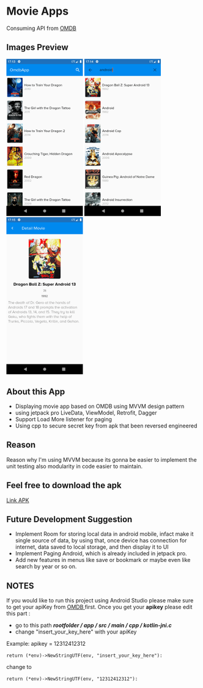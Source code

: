 # Movie Apps
Consuming API from <a href ="http://www.omdbapi.com" target="_blank"> OMDB </a>

<h2> Images Preview </h2>

<p float="left">
<img src="images/home.png" width=200/>
<img src="images/search.png" width=200/>
<img src="images/detail.png" width=200/>
</p>
  


<h2> About this App </h2>
<p>
<ul>
  <li> Displaying movie app based on OMDB using MVVM design pattern</li>
  <li> using jetpack pro LiveData, ViewModel, Retrofit, Dagger</li> 
  <li> Support Load More listener for paging</li>
  <li> Using cpp to secure secret key from apk that been reversed engineered</li> 
</ul>
<p>


<h2> Reason </h2>
<p>Reason why I'm using MVVM because its gonna be easier to implement the unit testing also 
modularity in code easier to maintain.<p>

<h2> Feel free to download the apk </h2>  <a href ="http://www.omdbapi.com">Link APK</a>
<p><p>
<h2> Future Development Suggestion </h2>
<ul>
  <li>Implement Room for storing local data in android mobile, infact make it single source of data,
by using that, once device has connection for internet, data saved to local storage, and then display it to UI</li>
  <li>Implement Paging Android, which is already included in jetpack pro.</li>
  <li>Add new features in menus like save  or bookmark or maybe even like search by year or so on.</li>
</ul>


<h2>NOTES</h2>
<p>If you would like to run this project using Android Studio please make sure to get your apiKey from <a href ="http://www.omdbapi.com" target="_blank"> OMDB </a> first. Once you get your <b>apikey</b> please edit this part :
        <ul>
        <li>go to this path <i><b>rootfolder / app / src / main / cpp / kotlin-jni.c</i></b></li>
        <li>change "insert_your_key_here" with your apiKey </li> 
        </ul>

Example: apikey = 12312412312

    return (*env)->NewStringUTF(env, "insert_your_key_here"):
    
change to

    return (*env)->NewStringUTF(env, "12312412312"):




